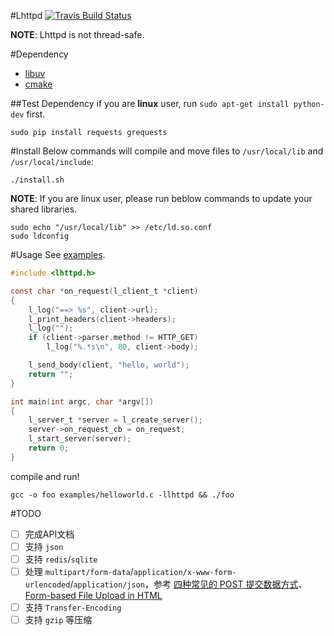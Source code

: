 #Lhttpd
[![Travis Build Status](https://travis-ci.org/loggerhead/lhttpd.svg)](https://travis-ci.org/loggerhead/lhttpd)

**NOTE**: Lhttpd is not thread-safe.

#Dependency
* [libuv](https://github.com/libuv/libuv)
* [cmake](http://www.cmake.org/)

##Test Dependency
if you are **linux** user, run `sudo apt-get install python-dev` first.

```shell
sudo pip install requests grequests
```

#Install
Below commands will compile and move files to `/usr/local/lib` and `/usr/local/include`:

```shell
./install.sh
```

**NOTE**: If you are linux user, please run beblow commands to update your shared libraries.

```shell
sudo echo "/usr/local/lib" >> /etc/ld.so.conf
sudo ldconfig
```

#Usage
See [examples](https://github.com/loggerhead/lhttpd/tree/master/examples).

```c
#include <lhttpd.h>

const char *on_request(l_client_t *client)
{
    l_log("==> %s", client->url);
    l_print_headers(client->headers);
    l_log("");
    if (client->parser.method != HTTP_GET)
        l_log("%.*s\n", 80, client->body);

    l_send_body(client, "hello, world");
    return "";
}

int main(int argc, char *argv[])
{
    l_server_t *server = l_create_server();
    server->on_request_cb = on_request;
    l_start_server(server);
    return 0;
}
```

compile and run!

```shell
gcc -o foo examples/helloworld.c -llhttpd && ./foo
```

#TODO
* [ ] 完成API文档
* [ ] 支持 `json`
* [ ] 支持 `redis`/`sqlite`
* [ ] 处理 `multipart/form-data`/`application/x-www-form-urlencoded`/`application/json`，参考 [四种常见的 POST 提交数据方式](https://www.imququ.com/post/four-ways-to-post-data-in-http.html#toc-2)、[Form-based File Upload in HTML](https://www.ietf.org/rfc/rfc1867.txt)
* [ ] 支持 `Transfer-Encoding`
* [ ] 支持 `gzip` 等压缩